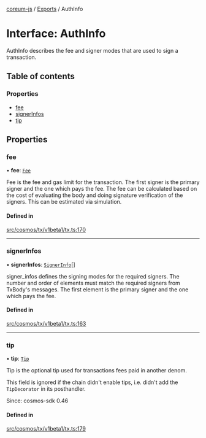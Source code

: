 [coreum-js](../README.md) / [Exports](../modules.md) / AuthInfo

# Interface: AuthInfo

AuthInfo describes the fee and signer modes that are used to sign a
transaction.

## Table of contents

### Properties

- [fee](AuthInfo.md#fee)
- [signerInfos](AuthInfo.md#signerinfos)
- [tip](AuthInfo.md#tip)

## Properties

### fee

• **fee**: [`Fee`](../modules.md#fee)

Fee is the fee and gas limit for the transaction. The first signer is the
primary signer and the one which pays the fee. The fee can be calculated
based on the cost of evaluating the body and doing signature verification
of the signers. This can be estimated via simulation.

#### Defined in

[src/cosmos/tx/v1beta1/tx.ts:170](https://github.com/PyramydLabs/coreum-js/blob/75debec/src/cosmos/tx/v1beta1/tx.ts#L170)

___

### signerInfos

• **signerInfos**: [`SignerInfo`](../modules.md#signerinfo)[]

signer_infos defines the signing modes for the required signers. The number
and order of elements must match the required signers from TxBody's
messages. The first element is the primary signer and the one which pays
the fee.

#### Defined in

[src/cosmos/tx/v1beta1/tx.ts:163](https://github.com/PyramydLabs/coreum-js/blob/75debec/src/cosmos/tx/v1beta1/tx.ts#L163)

___

### tip

• **tip**: [`Tip`](../modules.md#tip)

Tip is the optional tip used for transactions fees paid in another denom.

This field is ignored if the chain didn't enable tips, i.e. didn't add the
`TipDecorator` in its posthandler.

Since: cosmos-sdk 0.46

#### Defined in

[src/cosmos/tx/v1beta1/tx.ts:179](https://github.com/PyramydLabs/coreum-js/blob/75debec/src/cosmos/tx/v1beta1/tx.ts#L179)
